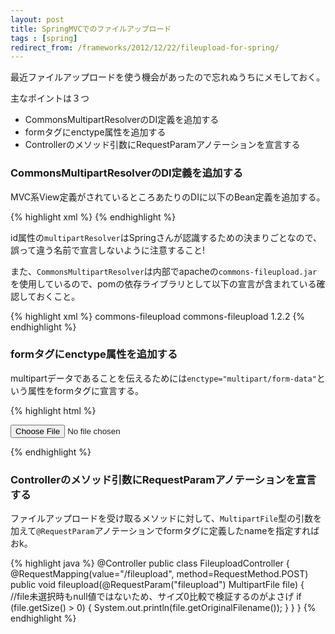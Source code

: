 ```yaml
---
layout: post
title: SpringMVCでのファイルアップロード
tags : [spring]
redirect_from: /frameworks/2012/12/22/fileupload-for-spring/
---
```


最近ファイルアップロードを使う機会があったので忘れぬうちにメモしておく。

主なポイントは３つ

* CommonsMultipartResolverのDI定義を追加する
* formタグにenctype属性を追加する
* Controllerのメソッド引数にRequestParamアノテーションを宣言する

### CommonsMultipartResolverのDI定義を追加する

MVC系View定義がされているところあたりのDIに以下のBean定義を追加する。  

{% highlight xml %}
<bean id="multipartResolver"
    class="org.springframework.web.multipart.commons.CommonsMultipartResolver">
    <property name="maxUploadSize" value="100000"/>
</bean>
{% endhighlight %}

id属性の`multipartResolver`はSpringさんが認識するための決まりごとなので、  
誤って違う名前で宣言しないように注意すること!

また、`CommonsMultipartResolver`は内部でapacheの`commons-fileupload.jar`を使用しているので、pomの依存ライブラリとして以下の宣言が含まれている確認しておくこと。

{% highlight xml %}
<dependency>
	<groupId>commons-fileupload</groupId>
	<artifactId>commons-fileupload</artifactId>
	<version>1.2.2</version>
</dependency>
{% endhighlight %}

### formタグにenctype属性を追加する

multipartデータであることを伝えるためには`enctype="multipart/form-data"`という属性をformタグに宣言する。

{% highlight html %}
<form method="post" action="/fileupload" enctype="multipart/form-data">
	<input type="file" name="fileupload">
</form>
{% endhighlight %}

### Controllerのメソッド引数にRequestParamアノテーションを宣言する

ファイルアップロードを受け取るメソッドに対して、`MultipartFile`型の引数を加えて`@RequestParam`アノテーションでformタグに定義したnameを指定すればおk。

{% highlight java %}
@Controller
public class FileuploadController {
	@RequestMapping(value="/fileupload", method=RequestMethod.POST)
	public void fileupload(@RequestParam("fileupload") MultipartFile file) {
		//file未選択時もnull値ではないため、サイズ0比較で検証するのがよさげ
		if (file.getSize() > 0) {
			System.out.println(file.getOriginalFilename());
		}
	}
}
{% endhighlight %}
